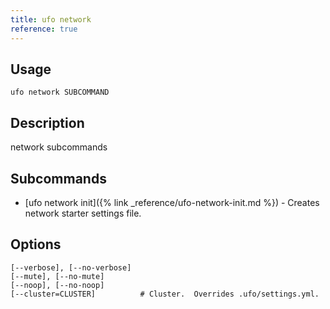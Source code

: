 ```yaml
---
title: ufo network
reference: true
---
```


## Usage

    ufo network SUBCOMMAND

## Description

network subcommands

## Subcommands

* [ufo network init]({% link _reference/ufo-network-init.md %}) - Creates network starter settings file.

## Options

```
[--verbose], [--no-verbose]  
[--mute], [--no-mute]        
[--noop], [--no-noop]        
[--cluster=CLUSTER]          # Cluster.  Overrides .ufo/settings.yml.
```

